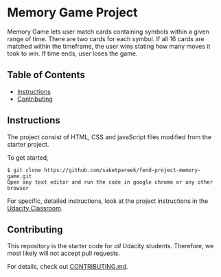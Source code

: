 # Memory Game Project
Memory Game lets user match cards containing symbols within a given range of time. There are two cards for each symbol. If all 16 cards are matched within the timeframe, the user wins stating how many moves it took to win. If time ends, user loses the game.

## Table of Contents

* [Instructions](#instructions)
* [Contributing](#contributing)

## Instructions

The project consist of HTML, CSS and javaScript files modified from the starter project.

To get started,

```
$ git clone https://github.com/saketpareek/fend-project-memory-game.git
Open any text editor and run the code in google chrome or any other browser
```

For specific, detailed instructions, look at the project instructions in the [Udacity Classroom](https://classroom.udacity.com/me).

## Contributing

This repository is the starter code for _all_ Udacity students. Therefore, we most likely will not accept pull requests.

For details, check out [CONTRIBUTING.md](CONTRIBUTING.md).

